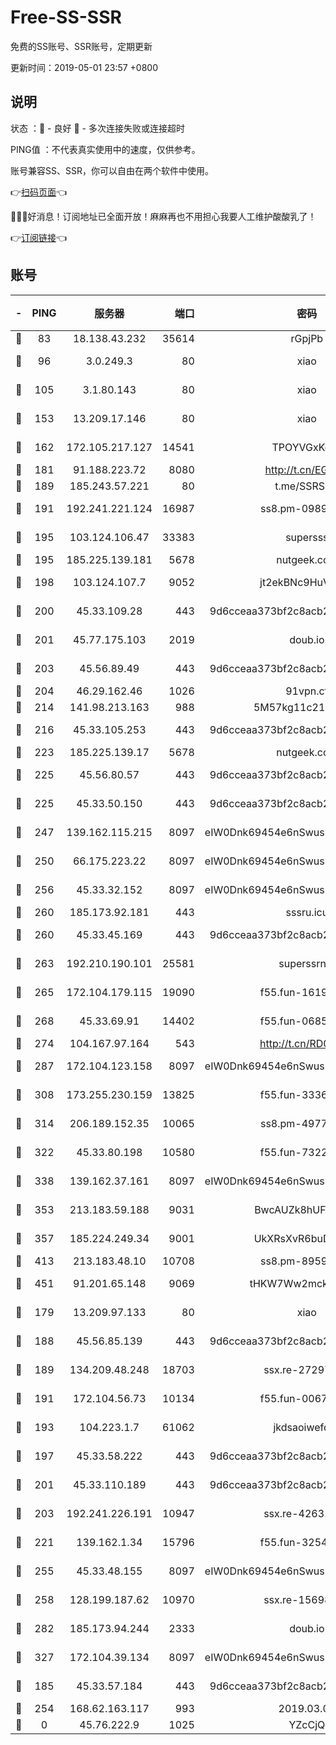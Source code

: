 # Free-SS-SSR

免费的SS账号、SSR账号，定期更新

更新时间：2019-05-01 23:57 +0800

## 说明

状态     ：🙂 - 良好 🙁 - 多次连接失败或连接超时

PING值   ：不代表真实使用中的速度，仅供参考。

账号兼容SS、SSR，你可以自由在两个软件中使用。

👉[扫码页面](https://liesauer.github.io/Free-SS-SSR/)👈

🎉🎉🎉好消息！订阅地址已全面开放！麻麻再也不用担心我要人工维护酸酸乳了！

👉[订阅链接](https://www.liesauer.net/yogurt/subscribe?ACCESS_TOKEN=DAYxR3mMaZAsaqUb)👈

## 账号

|-|PING|服务器|端口|密码|加密方式|区域|
|:----:|:----:|:-----:|-----:|:----:|:----:|:----:|
|🙂|83|18.138.43.232|35614|rGpjPb|rc4-md5|SG|
|🙂|96|3.0.249.3|80|xiao|aes-128-ctr|SG|
|🙂|105|3.1.80.143|80|xiao|aes-128-ctr|SG|
|🙂|153|13.209.17.146|80|xiao|aes-128-ctr|KR|
|🙂|162|172.105.217.127|14541|TPOYVGxKglpi|aes-256-cfb|JP|
|🙂|181|91.188.223.72|8080|http://t.cn/EGJIyrl|rc4-md5|RU|
|🙂|189|185.243.57.221|80|t.me/SSRSUB|rc4-md5|US|
|🙂|191|192.241.221.124|16987|ss8.pm-09892876|aes-256-cfb|US|
|🙂|195|103.124.106.47|33383|supersss|aes-256-cfb|US|
|🙂|195|185.225.139.181|5678|nutgeek.com|rc4-md5|US|
|🙂|198|103.124.107.7|9052|jt2ekBNc9HuVtm2a|aes-256-cfb|US|
|🙂|200|45.33.109.28|443|9d6cceaa373bf2c8acb22e60b6a58be6|aes-256-cfb|US|
|🙂|201|45.77.175.103|2019|doub.io|aes-128-ctr|SG|
|🙂|203|45.56.89.49|443|9d6cceaa373bf2c8acb22e60b6a58be6|aes-256-cfb|US|
|🙂|204|46.29.162.46|1026|91vpn.cf|rc4-md5|RU|
|🙂|214|141.98.213.163|988|5M57kg11c214qDmK|chacha20|KR|
|🙂|216|45.33.105.253|443|9d6cceaa373bf2c8acb22e60b6a58be6|aes-256-cfb|US|
|🙂|223|185.225.139.17|5678|nutgeek.com|rc4-md5|US|
|🙂|225|45.56.80.57|443|9d6cceaa373bf2c8acb22e60b6a58be6|aes-256-cfb|US|
|🙂|225|45.33.50.150|443|9d6cceaa373bf2c8acb22e60b6a58be6|aes-256-cfb|US|
|🙂|247|139.162.115.215|8097|eIW0Dnk69454e6nSwuspv9DmS201tQ0D|aes-256-cfb|JP|
|🙂|250|66.175.223.22|8097|eIW0Dnk69454e6nSwuspv9DmS201tQ0D|aes-256-cfb|US|
|🙂|256|45.33.32.152|8097|eIW0Dnk69454e6nSwuspv9DmS201tQ0D|aes-256-cfb|US|
|🙂|260|185.173.92.181|443|sssru.icu|rc4-md5|RU|
|🙂|260|45.33.45.169|443|9d6cceaa373bf2c8acb22e60b6a58be6|aes-256-cfb|US|
|🙂|263|192.210.190.101|25581|superssrnet|aes-256-cfb|US|
|🙂|265|172.104.179.115|19090|f55.fun-16191924|aes-256-cfb|SG|
|🙂|268|45.33.69.91|14402|f55.fun-06852671|aes-256-cfb|US|
|🙂|274|104.167.97.164|543|http://t.cn/RD0D7sx|rc4-md5|CA|
|🙂|287|172.104.123.158|8097|eIW0Dnk69454e6nSwuspv9DmS201tQ0D|aes-256-cfb|JP|
|🙂|308|173.255.230.159|13825|f55.fun-33368552|aes-256-cfb|US|
|🙂|314|206.189.152.35|10065|ss8.pm-49772668|aes-256-cfb|SG|
|🙂|322|45.33.80.198|10580|f55.fun-73220606|aes-256-cfb|US|
|🙂|338|139.162.37.161|8097|eIW0Dnk69454e6nSwuspv9DmS201tQ0D|aes-256-cfb|SG|
|🙂|353|213.183.59.188|9031|BwcAUZk8hUFAkDGN|aes-256-cfb|NL|
|🙂|357|185.224.249.34|9001|UkXRsXvR6buDMG2Y|aes-256-cfb|RU|
|🙂|413|213.183.48.10|10708|ss8.pm-89598736|rc4-md5|RU|
|🙂|451|91.201.65.148|9069|tHKW7Ww2mck9CHQG|aes-256-cfb|IT|
|🙂|179|13.209.97.133|80|xiao|aes-128-ctr|KR|
|🙂|188|45.56.85.139|443|9d6cceaa373bf2c8acb22e60b6a58be6|aes-256-cfb|US|
|🙂|189|134.209.48.248|18703|ssx.re-27297085|aes-256-cfb|US|
|🙂|191|172.104.56.73|10134|f55.fun-00679353|aes-256-cfb|SG|
|🙂|193|104.223.1.7|61062|jkdsaoiwefdsa|aes-256-cfb|US|
|🙂|197|45.33.58.222|443|9d6cceaa373bf2c8acb22e60b6a58be6|aes-256-cfb|US|
|🙂|201|45.33.110.189|443|9d6cceaa373bf2c8acb22e60b6a58be6|aes-256-cfb|US|
|🙂|203|192.241.226.191|10947|ssx.re-42631851|aes-256-cfb|US|
|🙂|221|139.162.1.34|15796|f55.fun-32546278|aes-256-cfb|SG|
|🙂|255|45.33.48.155|8097|eIW0Dnk69454e6nSwuspv9DmS201tQ0D|aes-256-cfb|US|
|🙂|258|128.199.187.62|10970|ssx.re-15698731|aes-256-cfb|SG|
|🙂|282|185.173.94.244|2333|doub.io|aes-128-ctr|RU|
|🙂|327|172.104.39.134|8097|eIW0Dnk69454e6nSwuspv9DmS201tQ0D|aes-256-cfb|SG|
|🙁|185|45.33.57.184|443|9d6cceaa373bf2c8acb22e60b6a58be6|aes-256-cfb|US|
|🙁|254|168.62.163.117|993|2019.03.07|rc4-md5|US|
|🙁|0|45.76.222.9|1025|YZcCjQ|rc4-md5|JP|
